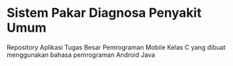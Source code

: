 # Sistem Pakar Diagnosa Penyakit Umum
Repository Aplikasi Tugas Besar Pemrograman Mobile Kelas C yang dibuat menggunakan bahasa pemrograman Android Java
